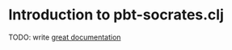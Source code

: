 # Introduction to pbt-socrates.clj

TODO: write [great documentation](http://jacobian.org/writing/what-to-write/)
